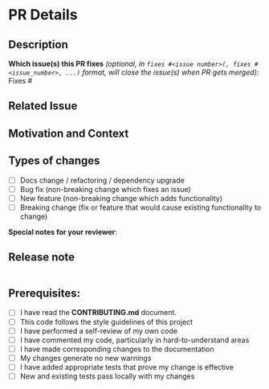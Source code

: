 <!--  Thanks for sending a pull request!  Here are some tips for you:
1. If this is your first time, read our contributor guidelines 
https://github.com/PegaSysEng/pantheon/blob/master/CONTRIBUTING.md#your-first-code-contribution
2. Label the PR appropriately how to mark it: 
https://github.com/PegaSysEng/pantheon/blob/master/CONTRIBUTING.md#pull-request-labels
-->

# PR Details

<!--- Provide a general summary of your changes in the Title above -->

## Description

<!--- Describe your changes in detail -->

**Which issue(s) this PR fixes** *(optional, in `fixes #<issue number>(, fixes #<issue_number>, ...)` format, will close the issue(s) when PR gets merged)*:
Fixes #

## Related Issue

<!--- This project only accepts pull requests related to open issues -->
<!--- If suggesting a new feature or change, please discuss it in an issue first -->
<!--- If fixing a bug, there should be an issue describing it with steps to reproduce -->
<!--- Please link to the issue here: -->

## Motivation and Context

<!--- Why is this change required? What problem does it solve? -->


## Types of changes

<!--- What types of changes does your code introduce? Put an `x` in all the boxes that apply: -->

- [ ] Docs change / refactoring / dependency upgrade
- [ ] Bug fix (non-breaking change which fixes an issue)
- [ ] New feature (non-breaking change which adds functionality)
- [ ] Breaking change (fix or feature that would cause existing functionality to change)

**Special notes for your reviewer**:

## Release note
<!--  Write your release note:
1. Enter your extended release note in the below block. If the PR requires additional action from users switching to the new release, include the string "action required".
2. If no release note is required, just write "NONE".
-->
```release-note

```

## Prerequisites:
<!--- Go over all the following points, and put an `x` in all the boxes that apply. -->
<!--- If you're unsure about any of these, don't hesitate to ask. We're here to help! -->
- [ ] I have read the **CONTRIBUTING.md** document.
- [ ] This code follows the style guidelines of this project
- [ ] I have performed a self-review of my own code
- [ ] I have commented my code, particularly in hard-to-understand areas
- [ ] I have made corresponding changes to the documentation
- [ ] My changes generate no new warnings
- [ ] I have added appropriate tests that prove my change is effective
- [ ] New and existing tests pass locally with my changes
